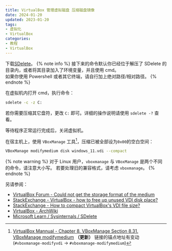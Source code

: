 ```yaml
---
title: VirtualBox 管理虚拟磁盘 压缩磁盘镜像
date: 2024-01-20
updated: 2023-01-20
tags:
- 虚拟化
- VirtualBox
categories:
- 教程
- VirtualBox
---
```


下载[SDelete](https://learn.microsoft.com/zh-cn/sysinternals/downloads/sdelete)。
{% note info %}
接下来的命令默认你已经位于解压了 SDelete 的目录内，或者将其目录加入了环境变量，并且使用 cmd。  
如果你使用 Powershell 或者其它终端，请自行加上绝对路径/相对路径。
{% endnote %}

在虚拟机内打开 cmd，执行命令：
```cmd
sdelete -c -z C:
```
若你需要压缩其它盘符，更改 `C:` 即可。详细的操作说明请使用 `sdelete -?` 查看。

等待程序正常运行完成后，关闭虚拟机。

在宿主机上，使用 `VBoxManage` 工具[^1]，压缩已被全部设为`0x00`的空白空间：
```bash
VBoxManage modifymedium disk windows_11.vdi --compact
```
{% note warning %}
对于 Linux 用户，`vboxmanage` 与 `VBoxManage` 是两个不同的命令，请注意大小写。
若要处理旧的兼容格式，请考虑 `vboxmanage`。
{% endnote %}

<!-- more -->

另请参阅：
[^1]: [VirtualBox Mannual - Chapter 8. VBoxManage Section 8.31. VBoxManage modifymedium](https://www.virtualbox.org/manual/ch08.html#vboxmanage-modifymedium)
  **（更新）** 链接的锚点地址有变动(`#vboxmanage-modifyvdi` -> `#vboxmanage-modifymedium`)
- [VirtualBox Forum - Could not get the storage format of the medium](https://forums.virtualbox.org/viewtopic.php?t=75308)
- [StackExchange - VirtualBox - how to free up unused VDI disk place?](https://superuser.com/questions/388733/virtualbox-how-to-free-up-unused-vdi-disk-place)
- [StackExchange - How to compact VirtualBox's VDI file size?](https://superuser.com/questions/529149/how-to-compact-virtualboxs-vdi-file-size)
- [VirtualBox - ArchWiki](https://wiki.archlinux.org/title/VirtualBox)
- [Microsoft Learn / Sysinternals / SDelete](https://learn.microsoft.com/zh-cn/sysinternals/downloads/sdelete)